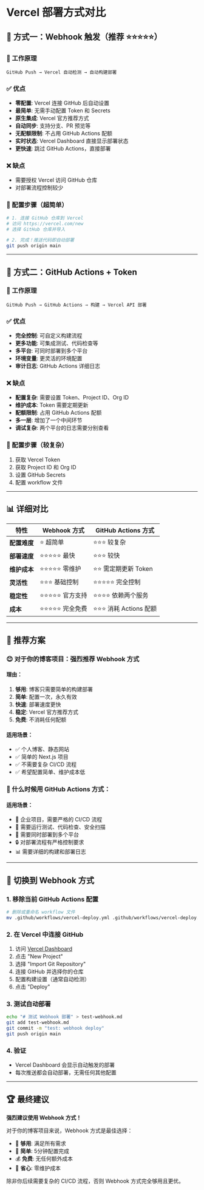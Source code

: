 # Vercel 部署方式对比

## 🔄 方式一：Webhook 触发（推荐 ⭐⭐⭐⭐⭐）

### 🎯 工作原理
```
GitHub Push → Vercel 自动检测 → 自动构建部署
```

### ✅ 优点
- **零配置**: Vercel 连接 GitHub 后自动设置
- **最简单**: 无需手动配置 Token 和 Secrets
- **原生集成**: Vercel 官方推荐方式
- **自动同步**: 支持分支、PR 预览等
- **无配额限制**: 不占用 GitHub Actions 配额
- **实时状态**: Vercel Dashboard 直接显示部署状态
- **更快速**: 跳过 GitHub Actions，直接部署

### ❌ 缺点
- 需要授权 Vercel 访问 GitHub 仓库
- 对部署流程控制较少

### 🚀 配置步骤（超简单）
```bash
# 1. 连接 GitHub 仓库到 Vercel
# 访问 https://vercel.com/new
# 选择 GitHub 仓库并导入

# 2. 完成！推送代码即自动部署
git push origin main
```

---

## 🔧 方式二：GitHub Actions + Token

### 🎯 工作原理
```
GitHub Push → GitHub Actions → 构建 → Vercel API 部署
```

### ✅ 优点
- **完全控制**: 可自定义构建流程
- **更多功能**: 可集成测试、代码检查等
- **多平台**: 可同时部署到多个平台
- **环境变量**: 更灵活的环境配置
- **审计日志**: GitHub Actions 详细日志

### ❌ 缺点
- **配置复杂**: 需要设置 Token、Project ID、Org ID
- **维护成本**: Token 需要定期更新
- **配额限制**: 占用 GitHub Actions 配额
- **多一层**: 增加了一个中间环节
- **调试复杂**: 两个平台的日志需要分别查看

### 🚀 配置步骤（较复杂）
1. 获取 Vercel Token
2. 获取 Project ID 和 Org ID  
3. 设置 GitHub Secrets
4. 配置 workflow 文件

---

## 📊 详细对比

| 特性 | Webhook 方式 | GitHub Actions 方式 |
|------|-------------|-------------------|
| **配置难度** | ⭐ 超简单 | ⭐⭐⭐ 较复杂 |
| **部署速度** | ⭐⭐⭐⭐⭐ 最快 | ⭐⭐⭐ 较快 |
| **维护成本** | ⭐⭐⭐⭐⭐ 零维护 | ⭐⭐ 需定期更新 Token |
| **灵活性** | ⭐⭐⭐ 基础控制 | ⭐⭐⭐⭐⭐ 完全控制 |
| **稳定性** | ⭐⭐⭐⭐⭐ 官方支持 | ⭐⭐⭐⭐ 依赖两个服务 |
| **成本** | ⭐⭐⭐⭐⭐ 完全免费 | ⭐⭐⭐ 消耗 Actions 配额 |

---

## 🎯 推荐方案

### 😊 对于你的博客项目：**强烈推荐 Webhook 方式**

#### 理由：
1. **够用**: 博客只需要简单的构建部署
2. **简单**: 配置一次，永久有效
3. **快速**: 部署速度更快
4. **稳定**: Vercel 官方推荐方式
5. **免费**: 不消耗任何配额

#### 适用场景：
- ✅ 个人博客、静态网站
- ✅ 简单的 Next.js 项目
- ✅ 不需要复杂 CI/CD 流程
- ✅ 希望配置简单、维护成本低

### 🤔 什么时候用 GitHub Actions 方式：

#### 适用场景：
- 🏢 企业项目，需要严格的 CI/CD 流程
- 🧪 需要运行测试、代码检查、安全扫描
- 🚀 需要同时部署到多个平台
- 🔒 对部署流程有严格控制要求
- 📊 需要详细的构建和部署日志

---

## 🔄 切换到 Webhook 方式

### 1. 移除当前 GitHub Actions 配置
```bash
# 删除或重命名 workflow 文件
mv .github/workflows/vercel-deploy.yml .github/workflows/vercel-deploy.yml.backup
```

### 2. 在 Vercel 中连接 GitHub
1. 访问 [Vercel Dashboard](https://vercel.com/dashboard)
2. 点击 "New Project"
3. 选择 "Import Git Repository"
4. 连接 GitHub 并选择你的仓库
5. 配置构建设置（通常自动检测）
6. 点击 "Deploy"

### 3. 测试自动部署
```bash
echo "# 测试 Webhook 部署" > test-webhook.md
git add test-webhook.md
git commit -m "test: webhook deploy"
git push origin main
```

### 4. 验证
- Vercel Dashboard 会显示自动触发的部署
- 每次推送都会自动部署，无需任何其他配置

---

## 🏆 最终建议

**强烈建议使用 Webhook 方式！**

对于你的博客项目来说，Webhook 方式是最佳选择：
- 🎯 **够用**: 满足所有需求
- 🚀 **简单**: 5分钟配置完成  
- 💰 **免费**: 无任何额外成本
- 🔧 **省心**: 零维护成本

除非你后续需要复杂的 CI/CD 流程，否则 Webhook 方式完全够用且更优。